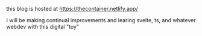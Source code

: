 this blog is hosted at https://thecontainer.netlify.app/

I will be making continual improvements and learing svelte, ts, and whatever webdev with this digital "toy"
